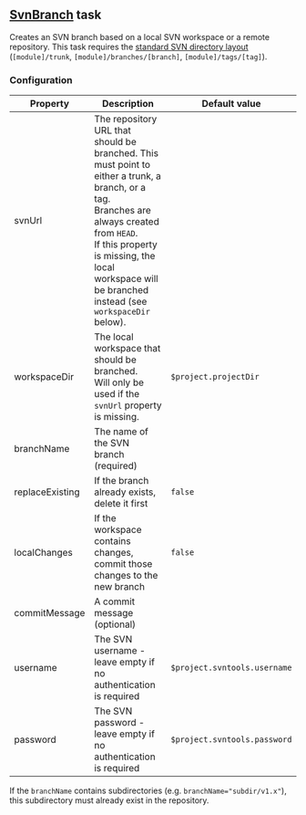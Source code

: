 ## [SvnBranch](../src/main/groovy/at/bxm/gradleplugins/svntools/tasks/SvnBranch.groovy) task

Creates an SVN branch based on a local SVN workspace or a remote repository.
This task requires the [standard SVN directory layout](http://svnbook.red-bean.com/en/1.7/svn.branchmerge.maint.html#svn.branchmerge.maint.layout) (`[module]/trunk`, `[module]/branches/[branch]`, `[module]/tags/[tag]`).

### Configuration

Property        | Description | Default value
--------------- | ----------- | -------------
svnUrl          | The repository URL that should be branched. This must point to either a trunk, a branch, or a tag.<br>Branches are always created from `HEAD`.<br>If this property is missing, the local workspace will be branched instead (see `workspaceDir` below). |
workspaceDir    | The local workspace that should be branched.<br>Will only be used if the `svnUrl` property  is missing. | `$project.projectDir`
branchName      | The name of the SVN branch (required) |
replaceExisting | If the branch already exists, delete it first | `false`
localChanges    | If the workspace contains changes, commit those changes to the new branch | `false`
commitMessage   | A commit message (optional) |
username        | The SVN username - leave empty if no authentication is required | `$project.svntools.username`
password        | The SVN password - leave empty if no authentication is required | `$project.svntools.password`

If the `branchName` contains subdirectories (e.g. `branchName="subdir/v1.x"`), this subdirectory must already exist in the repository.
